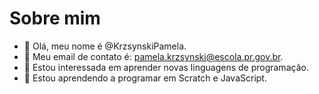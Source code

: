 # Sobre mim
- 👋 Olá, meu nome é  @KrzsynskiPamela.
- 👀 Meu email de contato é: pamela.krzsynski@escola.pr.gov.br.
- 🌱 Estou interessada em aprender novas linguagens de programação.
- 💞️ Estou aprendendo a programar em Scratch e JavaScript.
